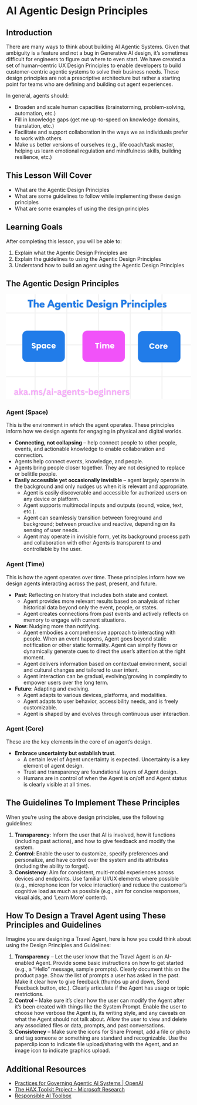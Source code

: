 # AI Agentic Design Principles

## Introduction

There are many ways to think about building AI Agentic Systems. Given that ambiguity is a feature and not a bug in Generative AI design, it’s sometimes difficult for engineers to figure out where to even start. We have created a set of human-centric UX Design Principles to enable developers to build customer-centric agentic systems to solve their business needs. These design principles are not a prescriptive architecture but rather a starting point for teams who are defining and building out agent experiences.

In general, agents should:

- Broaden and scale human capacities (brainstorming, problem-solving, automation, etc.)
- Fill in knowledge gaps (get me up-to-speed on knowledge domains, translation, etc.)
- Facilitate and support collaboration in the ways we as individuals prefer to work with others
- Make us better versions of ourselves (e.g., life coach/task master, helping us learn emotional regulation and mindfulness skills, building resilience, etc.)

## This Lesson Will Cover

- What are the Agentic Design Principles
- What are some guidelines to follow while implementing these design principles
- What are some examples of using the design principles

## Learning Goals

After completing this lesson, you will be able to:

1. Explain what the Agentic Design Principles are
2. Explain the guidelines to using the Agentic Design Principles
3. Understand how to build an agent using the Agentic Design Principles

## The Agentic Design Principles

![Agentic Design Principles](./images/agentic-design-principles.png?WT.mc_id=academic-105485-koreyst)

### Agent (Space)

This is the environment in which the agent operates. These principles inform how we design agents for engaging in physical and digital worlds.

- **Connecting, not collapsing** – help connect people to other people, events, and actionable knowledge to enable collaboration and connection.
- Agents help connect events, knowledge, and people.
- Agents bring people closer together. They are not designed to replace or belittle people.
- **Easily accessible yet occasionally invisible** – agent largely operate in the background and only nudges us when it is relevant and appropriate.
  - Agent is easily discoverable and accessible for authorized users on any device or platform.
  - Agent supports multimodal inputs and outputs (sound, voice, text, etc.).
  - Agent can seamlessly transition between foreground and background; between proactive and reactive, depending on its sensing of user needs.
  - Agent may operate in invisible form, yet its background process path and collaboration with other Agents is transparent to and controllable by the user.

### Agent (Time)

This is how the agent operates over time. These principles inform how we design agents interacting across the past, present, and future.

- **Past**: Reflecting on history that includes both state and context.
  - Agent provides more relevant results based on analysis of richer historical data beyond only the event, people, or states.
  - Agent creates connections from past events and actively reflects on memory to engage with current situations.
- **Now**: Nudging more than notifying.
  - Agent embodies a comprehensive approach to interacting with people. When an event happens, Agent goes beyond static notification or other static formality. Agent can simplify flows or dynamically generate cues to direct the user’s attention at the right moment.
  - Agent delivers information based on contextual environment, social and cultural changes and tailored to user intent.
  - Agent interaction can be gradual, evolving/growing in complexity to empower users over the long term.
- **Future**: Adapting and evolving.
  - Agent adapts to various devices, platforms, and modalities.
  - Agent adapts to user behavior, accessibility needs, and is freely customizable.
  - Agent is shaped by and evolves through continuous user interaction.

### Agent (Core)

These are the key elements in the core of an agent’s design.

- **Embrace uncertainty but establish trust**.
  - A certain level of Agent uncertainty is expected. Uncertainty is a key element of agent design.
  - Trust and transparency are foundational layers of Agent design.
  - Humans are in control of when the Agent is on/off and Agent status is clearly visible at all times.

## The Guidelines To Implement These Principles

When you’re using the above design principles, use the following guidelines:

1. **Transparency**: Inform the user that AI is involved, how it functions (including past actions), and how to give feedback and modify the system.
2. **Control**: Enable the user to customize, specify preferences and personalize, and have control over the system and its attributes (including the ability to forget).
3. **Consistency**: Aim for consistent, multi-modal experiences across devices and endpoints. Use familiar UI/UX elements where possible (e.g., microphone icon for voice interaction) and reduce the customer’s cognitive load as much as possible (e.g., aim for concise responses, visual aids, and ‘Learn More’ content).

## How To Design a Travel Agent using These Principles and Guidelines

Imagine you are designing a Travel Agent, here is how you could think about using the Design Principles and Guidelines:

1. **Transparency** – Let the user know that the Travel Agent is an AI-enabled Agent. Provide some basic instructions on how to get started (e.g., a “Hello” message, sample prompts). Clearly document this on the product page. Show the list of prompts a user has asked in the past. Make it clear how to give feedback (thumbs up and down, Send Feedback button, etc.). Clearly articulate if the Agent has usage or topic restrictions.
2. **Control** – Make sure it’s clear how the user can modify the Agent after it’s been created with things like the System Prompt. Enable the user to choose how verbose the Agent is, its writing style, and any caveats on what the Agent should not talk about. Allow the user to view and delete any associated files or data, prompts, and past conversations.
3. **Consistency** – Make sure the icons for Share Prompt, add a file or photo and tag someone or something are standard and recognizable. Use the paperclip icon to indicate file upload/sharing with the Agent, and an image icon to indicate graphics upload.

## Additional Resources
- [Practices for Governing Agentic AI Systems | OpenAI](https://openai.com)
- [The HAX Toolkit Project - Microsoft Research](https://microsoft.com)
- [Responsible AI Toolbox](https://responsibleaitoolbox.ai)

